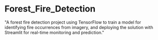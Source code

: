 # Forest_Fire_Detection
"A forest fire detection project using TensorFlow to train a model for identifying fire occurrences from imagery, and deploying the solution with Streamlit for real-time monitoring and prediction."
